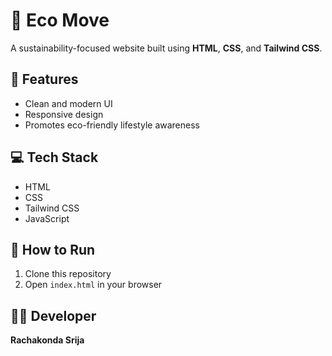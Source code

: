 # 🌿 Eco Move

A sustainability-focused website built using **HTML**, **CSS**, and **Tailwind CSS**.  

## 🔧 Features
- Clean and modern UI  
- Responsive design  
- Promotes eco-friendly lifestyle awareness  

## 💻 Tech Stack
- HTML  
- CSS  
- Tailwind CSS  
- JavaScript  

## 🚀 How to Run
1. Clone this repository  
2. Open `index.html` in your browser  

## 👩‍💻 Developer
**Rachakonda Srija**
